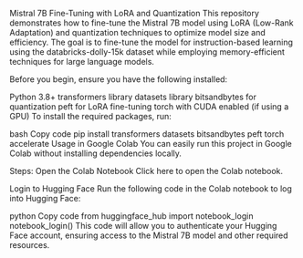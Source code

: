 Mistral 7B Fine-Tuning with LoRA and Quantization
This repository demonstrates how to fine-tune the Mistral 7B model using LoRA (Low-Rank Adaptation) and quantization techniques to optimize model size and efficiency. The goal is to fine-tune the model for instruction-based learning using the databricks-dolly-15k dataset while employing memory-efficient techniques for large language models.

Before you begin, ensure you have the following installed:

Python 3.8+
transformers library
datasets library
bitsandbytes for quantization
peft for LoRA fine-tuning
torch with CUDA enabled (if using a GPU)
To install the required packages, run:

bash
Copy code
pip install transformers datasets bitsandbytes peft torch accelerate
Usage in Google Colab
You can easily run this project in Google Colab without installing dependencies locally.

Steps:
Open the Colab Notebook
Click here to open the Colab notebook.

Login to Hugging Face
Run the following code in the Colab notebook to log into Hugging Face:

python
Copy code
from huggingface_hub import notebook_login
notebook_login()
This code will allow you to authenticate your Hugging Face account, ensuring access to the Mistral 7B model and other required resources.

